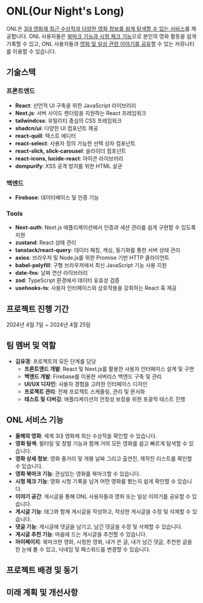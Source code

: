 # ONL(Our Night's Long)

ONL은 <u>3대 영화제 최근 수상작과 다양한 영화 정보를 쉽게 탐색할 수 있는 서비스</u>를 제공합니다.
ONL 사용자들은 <u>북마크 기능과 시청 체크 기능</u>으로 본인의 영화 활동을 쉽게 기록할 수 있고,
ONL 사용자들과 <u>영화 및 일상 관련 이야기를 공유</u>할 수 있는 커뮤니티를 이용할 수 있습니다.

## 기술스택

### 프론트엔드

-   **React**: 선언적 UI 구축을 위한 JavaScript 라이브러리
-   **Next.js**: 서버 사이드 렌더링을 지원하는 React 프레임워크
-   **tailwindcss**: 유틸리티 중심의 CSS 프레임워크
-   **shadcn/ui**: 다양한 UI 컴포넌트 제공
-   **react-quill**: 텍스트 에디터
-   **react-select**: 사용자 정의 가능한 선택 상자 컴포넌트
-   **react-slick, slick-carousel**: 슬라이더 컴포넌트
-   **react-icons, lucide-react**: 아이콘 라이브러리
-   **dompurify**: XSS 공격 방지를 위한 HTML 살균

### 백엔드

-   **Firebase**: 데이터베이스 및 인증 기능

### Tools

-   **Next-auth**: Next.js 애플리케이션에서 인증과 세션 관리를 쉽게 구현할 수 있도록 지원
-   **zustand**: React 상태 관리
-   **tanstack/react-query**: 데이터 페칭, 캐싱, 동기화를 통한 서버 상태 관리
-   **axios**: 브라우저 및 Node.js를 위한 Promise 기반 HTTP 클라이언트
-   **babel-polyfill**: 구형 브라우저에서 최신 JavaScript 기능 사용 지원
-   **date-fns**: 날짜 연산 라이브러리
-   **zod**: TypeScript 환경에서 데이터 유효성 검증
-   **usehooks-ts**: 사용자 인터페이스와 상호작용을 강화하는 React 훅 제공

## 프로젝트 진행 기간

2024년 4월 7일 ~ 2024년 4월 25일

## 팀 멤버 및 역할

-   **김유경**: 프로젝트의 모든 단계를 담당
    -   **프론트엔드 개발**: React 및 Next.js를 활용한 사용자 인터페이스 설계 및 구현
    -   **백엔드 개발**: Firebase를 이용한 서버리스 백엔드 구축 및 관리
    -   **UI/UX 디자인**: 사용자 경험을 고려한 인터페이스 디자인
    -   **프로젝트 관리**: 전체 프로젝트 스케줄링, 관리 및 문서화
    -   **테스트 및 디버깅**: 애플리케이션의 안정성 보장을 위한 포괄적 테스트 진행

## ONL 서비스 기능

-   **올해의 영화**: 세계 3대 영화제 최신 수상작을 확인할 수 있습니다.
-   **영화 탐색**: 필터링 및 정렬 기능과 함께 거의 모든 영화를 쉽고 빠르게 탐색할 수 있습니다.
-   **영화 상세 정보**: 영화 줄거리 및 개봉 날짜 그리고 출연진, 제작진 리스트를 확인할 수 있습니다.
-   **영화 북마크 기능**: 관심있는 영화를 북마크할 수 있습니다.
-   **시청 체크 기능**: 영화 시청 기록을 남겨 어떤 영화를 봤는지 쉽게 확인할 수 있습니다.
-   **이야기 공간**: 게시글을 통해 ONL 사용자들과 영화 또는 일상 이야기를 공유할 수 있습니다.
-   **게시글 기능**: 태그와 함께 게시글을 작성하고, 작성한 게시글을 수정 및 삭제할 수 있습니다.
-   **댓글 기능**: 게시글에 댓글을 남기고, 남긴 댓글을 수정 및 삭제할 수 있습니다.
-   **게시글 추천 기능**: 마음에 드는 게시글을 추천할 수 있습니다.
-   **마이페이지**: 북마크한 영화, 시청한 영화, 내가 쓴 글, 내가 남긴 댓글, 추천한 글을 한 눈에 볼 수 있고, 닉네임 및 패스워드를 변경할 수 있습니다.

## 프로젝트 배경 및 동기

## 미래 계획 및 개선사항
